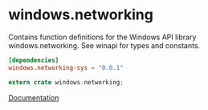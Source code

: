 # windows.networking #
Contains function definitions for the Windows API library windows.networking. See winapi for types and constants.

```toml
[dependencies]
windows.networking-sys = "0.0.1"
```

```rust
extern crate windows.networking;
```

[Documentation](https://retep998.github.io/doc/windows.networking/)
